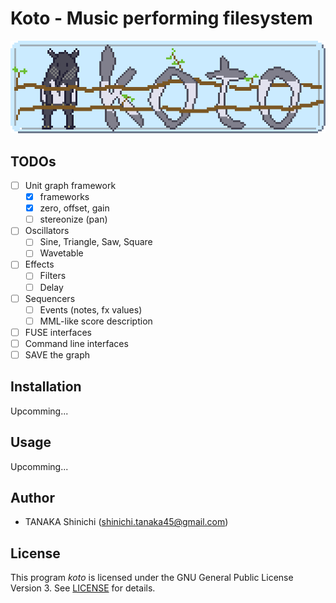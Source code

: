 # Koto - Music performing filesystem

![koto logo](koto-logo.gif)

## TODOs

- [ ] Unit graph framework
    - [x] frameworks
    - [x] zero, offset, gain
    - [ ] stereonize (pan)
- [ ] Oscillators
    - [ ] Sine, Triangle, Saw, Square
    - [ ] Wavetable
- [ ] Effects
    - [ ] Filters
    - [ ] Delay
- [ ] Sequencers
    - [ ] Events (notes, fx values)
    - [ ] MML-like score description
- [ ] FUSE interfaces
- [ ] Command line interfaces
- [ ] SAVE the graph

## Installation

Upcomming...

## Usage

Upcomming...

## Author

- TANAKA Shinichi (<shinichi.tanaka45@gmail.com>)

## License

This program *koto* is licensed under the GNU General Public License Version 3. See [LICENSE](LICENSE) for details.
